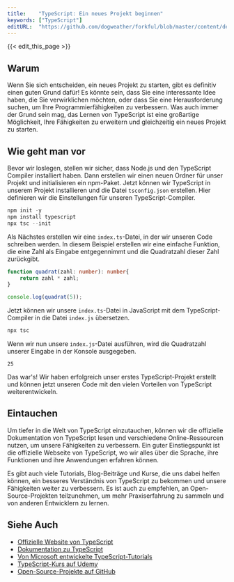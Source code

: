 ```yaml
---
title:    "TypeScript: Ein neues Projekt beginnen"
keywords: ["TypeScript"]
editURL:  "https://github.com/dogweather/forkful/blob/master/content/de/typescript/starting-a-new-project.md"
---
```


{{< edit_this_page >}}

## Warum

Wenn Sie sich entscheiden, ein neues Projekt zu starten, gibt es definitiv einen guten Grund dafür! Es könnte sein, dass Sie eine interessante Idee haben, die Sie verwirklichen möchten, oder dass Sie eine Herausforderung suchen, um Ihre Programmierfähigkeiten zu verbessern. Was auch immer der Grund sein mag, das Lernen von TypeScript ist eine großartige Möglichkeit, Ihre Fähigkeiten zu erweitern und gleichzeitig ein neues Projekt zu starten.

## Wie geht man vor

Bevor wir loslegen, stellen wir sicher, dass Node.js und den TypeScript Compiler installiert haben. Dann erstellen wir einen neuen Ordner für unser Projekt und initialisieren ein npm-Paket. Jetzt können wir TypeScript in unserem Projekt installieren und die Datei `tsconfig.json` erstellen. Hier definieren wir die Einstellungen für unseren TypeScript-Compiler.

```TypeScript
npm init -y
npm install typescript
npx tsc --init
```

Als Nächstes erstellen wir eine `index.ts`-Datei, in der wir unseren Code schreiben werden. In diesem Beispiel erstellen wir eine einfache Funktion, die eine Zahl als Eingabe entgegennimmt und die Quadratzahl dieser Zahl zurückgibt.

```TypeScript
function quadrat(zahl: number): number{
    return zahl * zahl;
}

console.log(quadrat(5));
```

Jetzt können wir unsere `index.ts`-Datei in JavaScript mit dem TypeScript-Compiler in die Datei `index.js` übersetzen.

```TypeScript
npx tsc
```

Wenn wir nun unsere `index.js`-Datei ausführen, wird die Quadratzahl unserer Eingabe in der Konsole ausgegeben.

```
25
```

Das war's! Wir haben erfolgreich unser erstes TypeScript-Projekt erstellt und können jetzt unseren Code mit den vielen Vorteilen von TypeScript weiterentwickeln.

## Eintauchen

Um tiefer in die Welt von TypeScript einzutauchen, können wir die offizielle Dokumentation von TypeScript lesen und verschiedene Online-Ressourcen nutzen, um unsere Fähigkeiten zu verbessern. Ein guter Einstiegspunkt ist die offizielle Webseite von TypeScript, wo wir alles über die Sprache, ihre Funktionen und ihre Anwendungen erfahren können.

Es gibt auch viele Tutorials, Blog-Beiträge und Kurse, die uns dabei helfen können, ein besseres Verständnis von TypeScript zu bekommen und unsere Fähigkeiten weiter zu verbessern. Es ist auch zu empfehlen, an Open-Source-Projekten teilzunehmen, um mehr Praxiserfahrung zu sammeln und von anderen Entwicklern zu lernen.

## Siehe Auch

- [Offizielle Website von TypeScript](https://www.typescriptlang.org/)
- [Dokumentation zu TypeScript](https://www.typescriptlang.org/docs/)
- [Von Microsoft entwickelte TypeScript-Tutorials](https://docs.microsoft.com/en-us/learn/paths/build-javascript-applications-typescript/)
- [TypeScript-Kurs auf Udemy](https://www.udemy.com/course/typescript-the-complete-developers-guide/)
- [Open-Source-Projekte auf GitHub](https://github.com/trending/typescript)